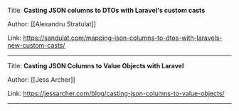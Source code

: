 Title: **Casting JSON columns to DTOs with Laravel's custom casts**

Author: [[Alexandru Stratulat]]

Link: https://sandulat.com/mapping-json-columns-to-dtos-with-laravels-new-custom-casts/

---

Title: **Casting JSON Columns to Value Objects with Laravel**

Author: [[Jess Archer]]

Link: https://jessarcher.com/blog/casting-json-columns-to-value-objects/

---
